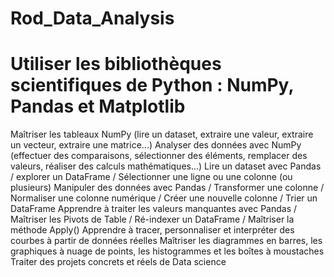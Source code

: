 # Rod_Data_Analysis
# Utiliser les bibliothèques scientifiques de Python : NumPy, Pandas et Matplotlib
Maîtriser les tableaux NumPy (lire un dataset, extraire une valeur, extraire un vecteur, extraire une matrice...)
Analyser des données avec NumPy (effectuer des comparaisons, sélectionner des éléments, remplacer des valeurs, réaliser des calculs mathématiques...)
Lire un dataset avec Pandas / explorer un DataFrame / Sélectionner une ligne ou une colonne (ou plusieurs)
Manipuler des données avec Pandas / Transformer une colonne / Normaliser une colonne numérique / Créer une nouvelle colonne / Trier un DataFrame
Apprendre à traiter les valeurs manquantes avec Pandas / Maîtriser les Pivots de Table / Ré-indexer un DataFrame / Maîtriser la méthode Apply()
Apprendre à tracer, personnaliser et interpréter des courbes à partir de données réelles
Maîtriser les diagrammes en barres, les graphiques à nuage de points, les histogrammes et les boîtes à moustaches
Traiter des projets concrets et réels de Data science
